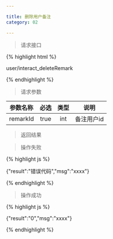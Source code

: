 ```yaml
---

title: 删除用户备注
category: 02

---
```


> 请求接口

{% highlight html %}

user/interact_deleteRemark

{% endhighlight %}

> 请求参数

|参数名称			|必选		|类型		|说明									
|-------------------|:---------:|:---------:|--------------------------------------------
|remarkId			|true		|int		|备注用户id

> 返回结果

> 操作失败

{% highlight js %}

{"result":"错误代码","msg":"xxxx"}

{% endhighlight %}

> 操作成功

{% highlight js %}

{"result":"0","msg":"xxxx"}

{% endhighlight %}
